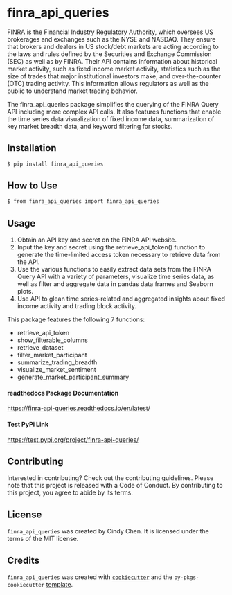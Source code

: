 # finra_api_queries

FINRA is the Financial Industry Regulatory Authority, which oversees US brokerages and exchanges such as the NYSE and NASDAQ.  They ensure that brokers and dealers in US stock/debt markets are acting according to the laws and rules defined by the Securities and Exchange Commission (SEC) as well as by FINRA.  Their API contains information about historical market activity, such as fixed income market activity, statistics such as the size of trades that major institutional investors make, and over-the-counter (OTC) trading activity.  This information allows regulators as well as the public to understand market trading behavior.

The finra_api_queries package simplifies the querying of the FINRA Query API including more complex API calls. It also features functions that enable the time series data visualization of fixed income data, summarization of key market breadth data, and keyword filtering for stocks.

## Installation

```bash
$ pip install finra_api_queries
```

## How to Use

```bash
$ from finra_api_queries import finra_api_queries
```

## Usage

1. Obtain an API key and secret on the FINRA API website.
2. Input the key and secret using the retrieve_api_token() function to generate the time-limited access token necessary to retrieve data from the API.
3. Use the various functions to easily extract data sets from the FINRA Query API with a variety of parameters, visualize time series data, as well as filter and aggregate data in pandas data frames and Seaborn plots.
4. Use API to glean time series-related and aggregated insights about fixed income activity and trading block activity.

This package features the following 7 functions:

* retrieve_api_token
* show_filterable_columns
* retrieve_dataset
* filter_market_participant
* summarize_trading_breadth
* visualize_market_sentiment
* generate_market_participant_summary

#### readthedocs Package Documentation
https://finra-api-queries.readthedocs.io/en/latest/

#### Test PyPi Link
https://test.pypi.org/project/finra-api-queries/

## Contributing

Interested in contributing? Check out the contributing guidelines. Please note that this project is released with a Code of Conduct. By contributing to this project, you agree to abide by its terms.

## License

`finra_api_queries` was created by Cindy Chen. It is licensed under the terms of the MIT license.

## Credits

`finra_api_queries` was created with [`cookiecutter`](https://cookiecutter.readthedocs.io/en/latest/) and the `py-pkgs-cookiecutter` [template](https://github.com/py-pkgs/py-pkgs-cookiecutter).
